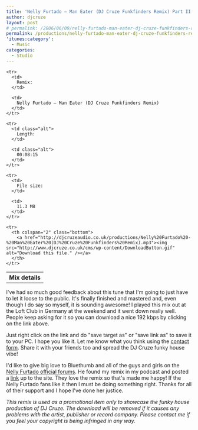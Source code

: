 ```yaml
---
title: 'Nelly Furtado – Man Eater (DJ Cruze Funkfinders Remix) Part II'
author: djcruze
layout: post
# permalink: /2006/06/09/nelly-furtado-man-eater-dj-cruze-funkfinders-remix-part-ii/
permalink: /productions/nelly-furtado-man-eater-dj-cruze-funkfinders-remix/
'itunes:category':
  - Music
categories:
  - Studio
---
```


<div class="download">
  <table summary="Details of this mix" cellspacing="0">
    <tr>
      <th colspan="2" class="top">
        Mix details
      </th>
    </tr>
    
    <tr>
      <td>
        Remix:
      </td>
      
      <td>
        Nelly Furtado – Man Eater (DJ Cruze Funkfinders Remix)
      </td>
    </tr>
    
    <tr>
      <td class="alt">
        Length:
      </td>
      
      <td class="alt">
        00:08:15
      </td>
    </tr>
    
    <tr>
      <td>
        File size:
      </td>
      
      <td>
        11.3 MB
      </td>
    </tr>
    
    <tr>
      <th colspan="2" class="bottom">
        <a href="http://djcruzeaudio.co.uk/productions/Nelly%20Furtado%20-%20Man%20Eater%20(DJ%20Cruze%20Funkfinders%20Remix).mp3"><img src="http://www.djcruze.co.uk/cms/wp-content/DownloadButton.gif" alt="Download this file." /></a>
      </th>
    </tr>
  </table>
</div>

I've had so much good feedback about this tune that I'm going to just have to let it loose to the public. It's finally finished and mastered and, even though I do say so myself, it is sounding awesome! I played this mix out at the Loft Club in Germany at the weekend and it went down really well. People keep asking for it so you can download a nice 192 kbps by clicking on the link above.

Just right click on the link and do "save target as" or "save link as" to save it to your PC. I hope you like it. Let me know what you think using the [contact form][1]. Share it with your friends too and spread the DJ Cruze funky house vibe!

I'd like to give big love to Bluethumb and all of the guys and girls on the [Nelly Furtado official forums][2]. He found my remix in my podcast and posted a [link][3] up to the site. They love the remix so that's made me happy! If the Nelly Furtado fans like it then I must be doing something right. Thanks for all of their support and I hope I've done her justice.

_This remix is used as a promotional item only to showcase the funky house production of DJ Cruze. The download will be removed if it causes any problems with the artist, publisher or record company. Please contact me if you feel your copyright is being infringed in any way._

[1]: /cms/contact/
[2]: http://burninthespotlight.com/forum/index.php
[3]: http://burninthespotlight.com/forum/showthread.php?t=6136
